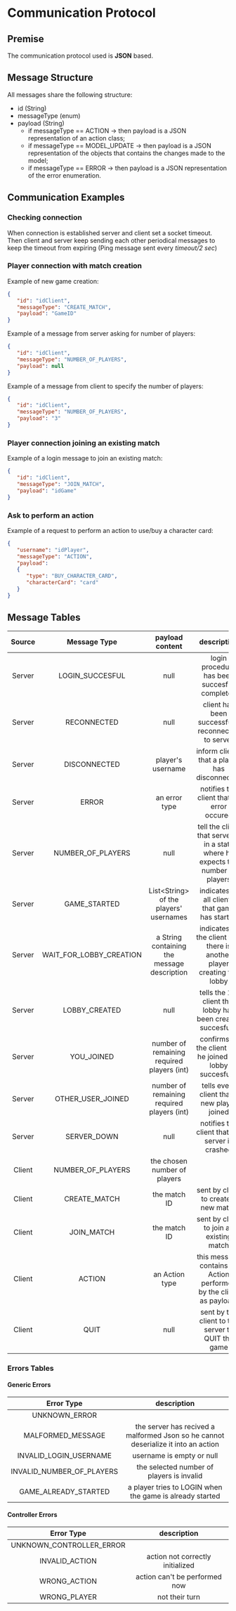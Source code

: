 # Communication Protocol
## Premise

The communication protocol used is **JSON** based. 
## Message Structure
All messages share the following structure:

- id (String)
- messageType (enum)
- payload (String)
    - if messageType == ACTION -> then payload is a JSON representation of an action class;
    - if messageType == MODEL_UPDATE -> then payload is a JSON representation of the objects that contains the changes made to the model;
    - if messageType == ERROR -> then payload is a JSON representation of the error enumeration.


## Communication Examples

### Checking connection
When connection is established server and client set a socket timeout. Then client and server keep sending each other periodical messages to keep the timeout from expiring (Ping message sent every _timeout/2 sec_)


### Player connection with match creation

Example of new game creation:

```json
{
   "id": "idClient",
   "messageType": "CREATE_MATCH",
   "payload": "GameID"
}
```

Example of a message from server asking for number of players:

```json
{
   "id": "idClient",
   "messageType": "NUMBER_OF_PLAYERS",
   "payload": null
}
```

Example of a message from client to specify the number of players:

```json
{
   "id": "idClient",
   "messageType": "NUMBER_OF_PLAYERS",
   "payload": "3"
}
```


### Player connection joining an existing match

Example of a login message to join an existing match:

```json
{
   "id": "idClient",
   "messageType": "JOIN_MATCH",
   "payload": "idGame"
}
```

### Ask to perform an action

Example of a request to perform an action to use/buy a character card:

```json
{
   "username": "idPlayer",
   "messageType": "ACTION",
   "payload":
   {
      "type": "BUY_CHARACTER_CARD",
      "characterCard": "card"
   }
}
```

## Message Tables

| Source     | Message Type  | payload content    |  description
| :----:     |    :----:   |          :----:  |     :----:  |
| Server     | LOGIN_SUCCESFUL       | null    | login procedure has been succesfull completed
| Server     | RECONNECTED  | null | client has been successfully reconnected to server
| Server     | DISCONNECTED   |   player's username   | inform clients that a player has disconnected
| Server     | ERROR  | an error type  | notifies the client that an error occured
| Server     | NUMBER_OF_PLAYERS       | null     | tell the client that server is in a state where he expects the number of players
| Server     | GAME_STARTED | List\<String\> of the players' usernames | indicates to all clients that game has started
| Server     | WAIT_FOR_LOBBY_CREATION | a String containing the message description | indicates to the client that there is another player creating the lobby
| Server     | LOBBY_CREATED |   null   | tells the 1st client that lobby has been created succesfully
| Server     | YOU_JOINED | number of remaining required players (int) | confirms to the client that he joined the lobby succesfully
| Server     | OTHER_USER_JOINED |   number of remaining required players (int)   | tells every client that a new player joined
| Server     | SERVER_DOWN |  null    | notifies the client that the server is crashed
| Client     | NUMBER_OF_PLAYERS        |  the chosen number of players    |
| Client     | CREATE_MATCH | the match ID     | sent by client to create a new match
| Client     | JOIN_MATCH |  the match ID    | sent by client to join an existing match
| Client     | ACTION        | an Action type     | this message contains an Action performed by the client as payload.
| Client     | QUIT |  null  | sent by the client to the server to QUIT the game


### Errors Tables
#### Generic Errors
| Error Type | description |
| :----: | :----: |
| UNKNOWN_ERROR |
| MALFORMED_MESSAGE | the server has recived a malformed Json so he cannot deserialize it into an action
| INVALID_LOGIN_USERNAME | username is empty or null
| INVALID_NUMBER_OF_PLAYERS | the selected number of players is invalid
| GAME_ALREADY_STARTED | a player tries to LOGIN when the game is already started
#### Controller Errors
| Error Type | description |
| :----: | :----: |
| UNKNOWN_CONTROLLER_ERROR |
| INVALID_ACTION | action not correctly initialized
| WRONG_ACTION | action can't be performed now
| WRONG_PLAYER | not their turn
